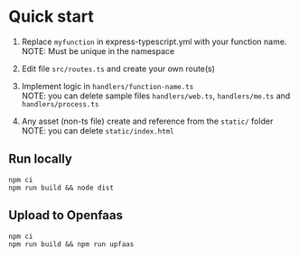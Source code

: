 # Quick start

1. Replace `myfunction` in express-typescript.yml with your function name.  
NOTE: Must be unique in the namespace

2. Edit file `src/routes.ts` and create your own route(s)

3. Implement logic in `handlers/function-name.ts`  
NOTE: you can delete sample files `handlers/web.ts`, `handlers/me.ts` and `handlers/process.ts`

4. Any asset (non-ts file) create and reference from the `static/` folder  
NOTE: you can delete `static/index.html`

## Run locally
```
npm ci
npm run build && node dist
```

## Upload to Openfaas

```
npm ci
npm run build && npm run upfaas
```

